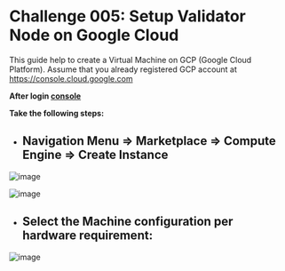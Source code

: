 # Challenge 005: Setup Validator Node on Google Cloud

This guide help to create a Virtual Machine on GCP (Google Cloud Platform). Assume that you already registered GCP account at https://console.cloud.google.com

**After login [console](https://console.cloud.google.com)**

**Take the following steps:**

* ## Navigation Menu =>  Marketplace => Compute Engine => Create Instance

![image](https://user-images.githubusercontent.com/6175292/181275937-201bdfb3-058a-4de6-8714-8f82323c1b2d.png)

![image](https://user-images.githubusercontent.com/6175292/181276043-d0bbe341-9edd-43b1-b4f9-2a96ac0cc61c.png)

* ## Select the Machine configuration per hardware requirement:

![image](https://user-images.githubusercontent.com/6175292/181279983-dc919c5e-4318-4757-ba8a-f67fa3e53aa0.png)







